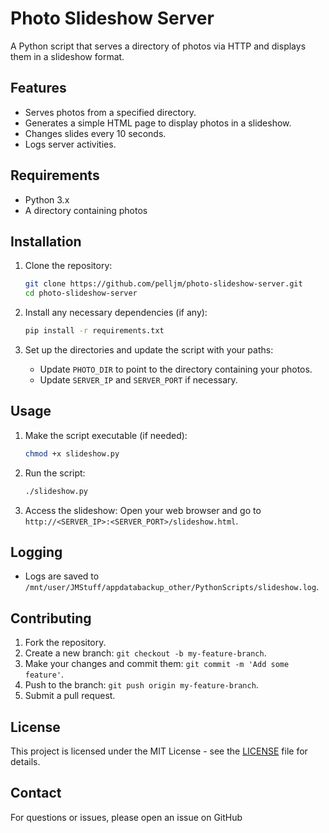 # Photo Slideshow Server

A Python script that serves a directory of photos via HTTP and displays them in a slideshow format.

## Features

- Serves photos from a specified directory.
- Generates a simple HTML page to display photos in a slideshow.
- Changes slides every 10 seconds.
- Logs server activities.

## Requirements

- Python 3.x
- A directory containing photos

## Installation

1. Clone the repository:
    ```bash
    git clone https://github.com/pelljm/photo-slideshow-server.git
    cd photo-slideshow-server
    ```

2. Install any necessary dependencies (if any):
    ```bash
    pip install -r requirements.txt
    ```

3. Set up the directories and update the script with your paths:
    - Update `PHOTO_DIR` to point to the directory containing your photos.
    - Update `SERVER_IP` and `SERVER_PORT` if necessary.

## Usage

1. Make the script executable (if needed):
    ```bash
    chmod +x slideshow.py
    ```

2. Run the script:
    ```bash
    ./slideshow.py
    ```

3. Access the slideshow:
    Open your web browser and go to `http://<SERVER_IP>:<SERVER_PORT>/slideshow.html`.

## Logging

- Logs are saved to `/mnt/user/JMStuff/appdatabackup_other/PythonScripts/slideshow.log`.

## Contributing

1. Fork the repository.
2. Create a new branch: `git checkout -b my-feature-branch`.
3. Make your changes and commit them: `git commit -m 'Add some feature'`.
4. Push to the branch: `git push origin my-feature-branch`.
5. Submit a pull request.

## License

This project is licensed under the MIT License - see the [LICENSE](LICENSE) file for details.

## Contact

For questions or issues, please open an issue on GitHub

